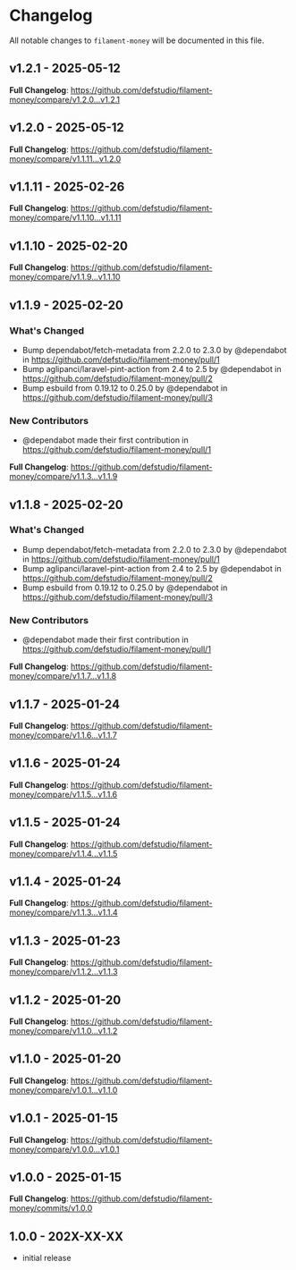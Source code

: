 # Changelog

All notable changes to `filament-money` will be documented in this file.

## v1.2.1 - 2025-05-12

**Full Changelog**: https://github.com/defstudio/filament-money/compare/v1.2.0...v1.2.1

## v1.2.0 - 2025-05-12

**Full Changelog**: https://github.com/defstudio/filament-money/compare/v1.1.11...v1.2.0

## v1.1.11 - 2025-02-26

**Full Changelog**: https://github.com/defstudio/filament-money/compare/v1.1.10...v1.1.11

## v1.1.10 - 2025-02-20

**Full Changelog**: https://github.com/defstudio/filament-money/compare/v1.1.9...v1.1.10

## v1.1.9 - 2025-02-20

### What's Changed

* Bump dependabot/fetch-metadata from 2.2.0 to 2.3.0 by @dependabot in https://github.com/defstudio/filament-money/pull/1
* Bump aglipanci/laravel-pint-action from 2.4 to 2.5 by @dependabot in https://github.com/defstudio/filament-money/pull/2
* Bump esbuild from 0.19.12 to 0.25.0 by @dependabot in https://github.com/defstudio/filament-money/pull/3

### New Contributors

* @dependabot made their first contribution in https://github.com/defstudio/filament-money/pull/1

**Full Changelog**: https://github.com/defstudio/filament-money/compare/v1.1.3...v1.1.9

## v1.1.8 - 2025-02-20

### What's Changed

* Bump dependabot/fetch-metadata from 2.2.0 to 2.3.0 by @dependabot in https://github.com/defstudio/filament-money/pull/1
* Bump aglipanci/laravel-pint-action from 2.4 to 2.5 by @dependabot in https://github.com/defstudio/filament-money/pull/2
* Bump esbuild from 0.19.12 to 0.25.0 by @dependabot in https://github.com/defstudio/filament-money/pull/3

### New Contributors

* @dependabot made their first contribution in https://github.com/defstudio/filament-money/pull/1

**Full Changelog**: https://github.com/defstudio/filament-money/compare/v1.1.7...v1.1.8

## v1.1.7 - 2025-01-24

**Full Changelog**: https://github.com/defstudio/filament-money/compare/v1.1.6...v1.1.7

## v1.1.6 - 2025-01-24

**Full Changelog**: https://github.com/defstudio/filament-money/compare/v1.1.5...v1.1.6

## v1.1.5 - 2025-01-24

**Full Changelog**: https://github.com/defstudio/filament-money/compare/v1.1.4...v1.1.5

## v1.1.4 - 2025-01-24

**Full Changelog**: https://github.com/defstudio/filament-money/compare/v1.1.3...v1.1.4

## v1.1.3 - 2025-01-23

**Full Changelog**: https://github.com/defstudio/filament-money/compare/v1.1.2...v1.1.3

## v1.1.2 - 2025-01-20

**Full Changelog**: https://github.com/defstudio/filament-money/compare/v1.1.0...v1.1.2

## v1.1.0 - 2025-01-20

**Full Changelog**: https://github.com/defstudio/filament-money/compare/v1.0.1...v1.1.0

## v1.0.1 - 2025-01-15

**Full Changelog**: https://github.com/defstudio/filament-money/compare/v1.0.0...v1.0.1

## v1.0.0 - 2025-01-15

**Full Changelog**: https://github.com/defstudio/filament-money/commits/v1.0.0

## 1.0.0 - 202X-XX-XX

- initial release
